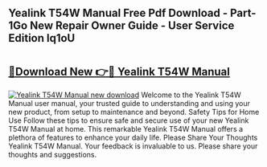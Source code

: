 ## Yealink T54W Manual Free Pdf Download - Part-1Go New Repair Owner Guide - User Service Edition lq1oU

# <h2><a href="http://cf15637.oget.top/?id=Yealink+T54W+Manual">🔗Download New 👉🔴 Yealink T54W Manual</a></h2>

[![Yealink T54W Manual new download](https://i.imgur.com/5g1atiW.png)](http://cf15637.oget.top/?id=Yealink+T54W+Manual)
Welcome to the Yealink T54W Manual user manual, your trusted guide to understanding and using your new product, from setup to maintenance and beyond. Safety Tips for Home Use Follow these tips to ensure safe and secure use of your new Yealink T54W Manual at home. This remarkable Yealink T54W Manual offers a plethora of features to enhance your daily life. Please Share Your Thoughts Yealink T54W Manual. Your feedback is invaluable to us. Please share your thoughts and suggestions.
